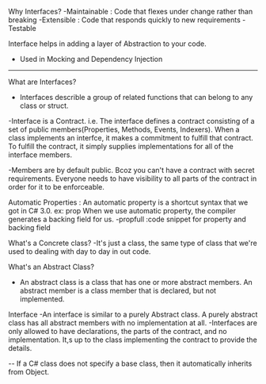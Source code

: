 Why Interfaces?
-Maintainable : Code that flexes under change rather than breaking
-Extensible : Code that responds quickly to new requirements
-Testable 

Interface helps in adding a layer of Abstraction to your code.

- Used in Mocking and Dependency Injection
-----------------------------------------------------------------------
What are Interfaces?
- Interfaces describle a group of related functions that can belong to any class or struct.

-Interface is a Contract. i.e. The interface defines a contract consisting of a set of public members(Properties, Methods, Events, Indexers). When a class implements an interfce, it makes a commitment to fulfill that contract. To fulfill the contract, it simply supplies implementations for all of the interface members.

-Members are by default public. Bcoz you can't have a contract with secret requirements. Everyone needs to have visibility to all parts of the contract in order for it to be enforceable.

Automatic Properties : An automatic property is a shortcut syntax that we got in C# 3.0. ex: prop
When we use automatic property, the compiler generates a backing field for us. 
-propfull :code snippet for property and backing field

What's a Concrete class?
-It's just a class, the same type of class that we're used to dealing with day to day in out code.

What's an Abstract Class?
- An abstract class is a class that has one or more abstract members. An abstract member is a class member that is declared, but not implemented.

Interface
-An interface is similar to a purely Abstract class. A purely abstract class has all abstract members with no implementation at all.
-Interfaces are only allowed to have declarations, the parts of the contract, and no implementation. It,s up to the class implementing the contract to provide the details.

-- If a C# class does not specify a base class, then it automatically inherits from Object.